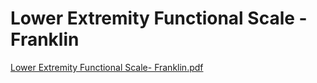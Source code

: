 # Lower Extremity Functional Scale - Franklin

[Lower Extremity Functional Scale- Franklin.pdf](Lower%20Extremity%20Functional%20Scale%20-%20Franklin%201f1f99f3d246499eb1a2d84fe2f03bed/Lower_Extremity_Functional_Scale-_Franklin.pdf)